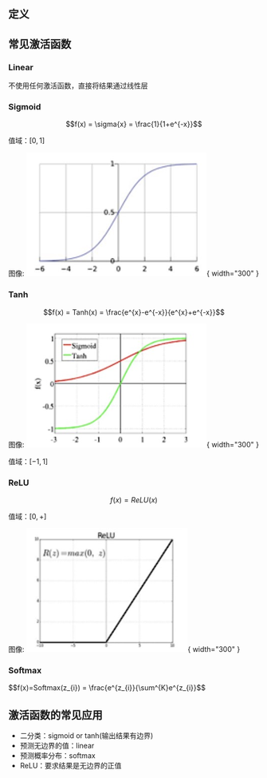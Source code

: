 ## 定义

## 常见激活函数

### Linear

不使用任何激活函数，直接将结果通过线性层

### Sigmoid

$$f(x) = \sigma{x} = \frac{1}{1+e^{-x}}$$ 

值域：$[0,1]$

图像:
![这是图片](./img/ActivationFunction-1.jpg){ width="300" }

### Tanh

$$f(x) = Tanh(x) = \frac{e^{x}-e^{-x}}{e^{x}+e^{-x}}$$

图像:
![这是图片](./img/ActivationFunction-2.jpg){ width="300" }

值域：$[-1,1]$

### ReLU

$$f(x)=ReLU(x)$$

值域：$[0,+]$

图像:
![这是图片](./img/ActivationFunction-3.jpg){ width="300" }


### Softmax

$$f(x)=Softmax(z_{i}) = \frac{e^{z_{i}}{\sum^{K}e^{z_{i}}$$

## 激活函数的常见应用

- 二分类：sigmoid or tanh(输出结果有边界)
- 预测无边界的值：linear
- 预测概率分布：softmax
- ReLU：要求结果是无边界的正值

